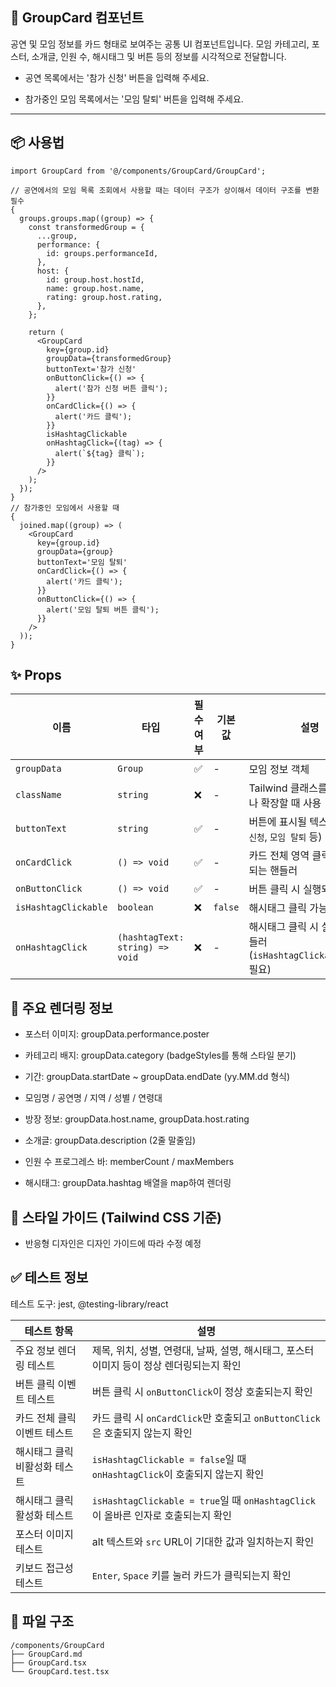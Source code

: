 ## 📝 GroupCard 컴포넌트

공연 및 모임 정보를 카드 형태로 보여주는 공통 UI 컴포넌트입니다.
모임 카테고리, 포스터, 소개글, 인원 수, 해시태그 및 버튼 등의 정보를 시각적으로 전달합니다.

- 공연 목록에서는 '참가 신청' 버튼을 입력해 주세요.

- 참가중인 모임 목록에서는 '모임 탈퇴' 버튼을 입력해 주세요.

---

## 📦 사용법

```tsx
import GroupCard from '@/components/GroupCard/GroupCard';

// 공연에서의 모임 목록 조회에서 사용할 때는 데이터 구조가 상이해서 데이터 구조를 변환 필수
{
  groups.groups.map((group) => {
    const transformedGroup = {
      ...group,
      performance: {
        id: groups.performanceId,
      },
      host: {
        id: group.host.hostId,
        name: group.host.name,
        rating: group.host.rating,
      },
    };

    return (
      <GroupCard
        key={group.id}
        groupData={transformedGroup}
        buttonText='참가 신청'
        onButtonClick={() => {
          alert('참가 신청 버튼 클릭');
        }}
        onCardClick={() => {
          alert('카드 클릭');
        }}
        isHashtagClickable
        onHashtagClick={(tag) => {
          alert(`${tag} 클릭`);
        }}
      />
    );
  });
}
// 참가중인 모임에서 사용할 때
{
  joined.map((group) => (
    <GroupCard
      key={group.id}
      groupData={group}
      buttonText='모임 탈퇴'
      onCardClick={() => {
        alert('카드 클릭');
      }}
      onButtonClick={() => {
        alert('모임 탈퇴 버튼 클릭');
      }}
    />
  ));
}
```

## ✨ Props

| 이름                 | 타입                            | 필수 여부 | 기본값  | 설명                                                              |
| -------------------- | ------------------------------- | --------- | ------- | ----------------------------------------------------------------- |
| `groupData`          | `Group`                         | ✅        | -       | 모임 정보 객체                                                    |
| `className`          | `string`                        | ❌        | -       | Tailwind 클래스를 덮어쓰거나 확장할 때 사용                       |
| `buttonText`         | `string`                        | ✅        | -       | 버튼에 표시될 텍스트 (`참가 신청`, `모임 탈퇴` 등)                |
| `onCardClick`        | `() => void`                    | ✅        | -       | 카드 전체 영역 클릭 시 실행되는 핸들러                            |
| `onButtonClick`      | `() => void`                    | ✅        | -       | 버튼 클릭 시 실행되는 핸들러                                      |
| `isHashtagClickable` | `boolean`                       | ❌        | `false` | 해시태그 클릭 가능 여부                                           |
| `onHashtagClick`     | `(hashtagText: string) => void` | ❌        | -       | 해시태그 클릭 시 실행되는 핸들러 (`isHashtagClickable=true` 필요) |

## 🧩 주요 렌더링 정보

- 포스터 이미지: groupData.performance.poster

- 카테고리 배지: groupData.category (badgeStyles를 통해 스타일 분기)

- 기간: groupData.startDate ~ groupData.endDate (yy.MM.dd 형식)

- 모임명 / 공연명 / 지역 / 성별 / 연령대

- 방장 정보: groupData.host.name, groupData.host.rating

- 소개글: groupData.description (2줄 말줄임)

- 인원 수 프로그레스 바: memberCount / maxMembers

- 해시태그: groupData.hashtag 배열을 map하여 렌더링

## 🎨 스타일 가이드 (Tailwind CSS 기준)

- 반응형 디자인은 디자인 가이드에 따라 수정 예정

## ✅ 테스트 정보

테스트 도구: jest, @testing-library/react

| 테스트 항목                   | 설명                                                                                      |
| ----------------------------- | ----------------------------------------------------------------------------------------- |
| 주요 정보 렌더링 테스트       | 제목, 위치, 성별, 연령대, 날짜, 설명, 해시태그, 포스터 이미지 등이 정상 렌더링되는지 확인 |
| 버튼 클릭 이벤트 테스트       | 버튼 클릭 시 `onButtonClick`이 정상 호출되는지 확인                                       |
| 카드 전체 클릭 이벤트 테스트  | 카드 클릭 시 `onCardClick`만 호출되고 `onButtonClick`은 호출되지 않는지 확인              |
| 해시태그 클릭 비활성화 테스트 | `isHashtagClickable = false`일 때 `onHashtagClick`이 호출되지 않는지 확인                 |
| 해시태그 클릭 활성화 테스트   | `isHashtagClickable = true`일 때 `onHashtagClick`이 올바른 인자로 호출되는지 확인         |
| 포스터 이미지 테스트          | alt 텍스트와 `src` URL이 기대한 값과 일치하는지 확인                                      |
| 키보드 접근성 테스트          | `Enter`, `Space` 키를 눌러 카드가 클릭되는지 확인                                         |

## 📁 파일 구조

```
/components/GroupCard
├── GroupCard.md
├── GroupCard.tsx
└── GroupCard.test.tsx
```
